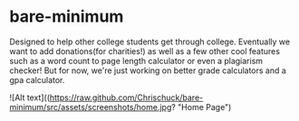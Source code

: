 # bare-minimum
Designed to help other college students get through college. Eventually we want to add donations(for charities!) as well as a few other cool features such as a word count to page length calculator or even a plagiarism checker! But for now, we're just working on better grade calculators and a gpa calculator.

![Alt text]((https://raw.github.com/Chrischuck/bare-minimum/src/assets/screenshots/home.jpg? "Home Page")
